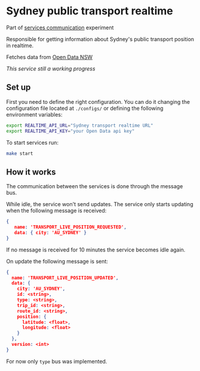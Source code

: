# Sydney public transport realtime

Part of [services communication](https://github.com/viniciusgerevini/services-communication) experiment

Responsible for getting information about Sydney's public transport position in realtime.

Fetches data from  [Open Data NSW](https://opendata.transport.nsw.gov.au/)

*This service still a working progress*

## Set up

First you need to define the right configuration.
You can do it changing the configuration file located at `./configs/` or defining the following environment variables:

```sh
export REALTIME_API_URL="Sydney transport realtime URL"
export REALTIME_API_KEY="your Open Data api key"
```

To start services run:

```sh
make start
```

## How it works

The communication between the services is done through the message bus.

While idle, the service won't send updates.
The service only starts updating when the following message is received:

```json
{
   name: 'TRANSPORT_LIVE_POSITION_REQUESTED',
   data: { city: 'AU_SYDNEY' }
}
```
If no message is received for 10 minutes the service becomes idle again.

On update the following message is sent:

```json
{
  name: 'TRANSPORT_LIVE_POSITION_UPDATED',
  data: {
    city: 'AU_SYDNEY',
    id: <string>,
    type: <string>,
    trip_id: <string>,
    route_id: <string>,
    position: {
      latitude: <float>,
      longitude: <float>
    }
  },
  version: <int>
}
```

For now only `type` bus was implemented.

